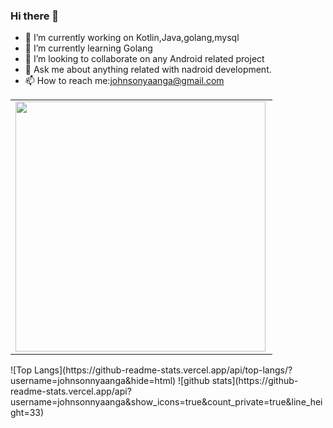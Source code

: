### Hi there 👋


- 🔭 I’m currently working on Kotlin,Java,golang,mysql
- 🌱 I’m currently learning Golang
- 👯 I’m looking to collaborate on any Android related project
- 💬 Ask me about  anything related with nadroid development.
- 📫 How to reach me:johnsonyaanga@gmail.com

<center>
  <table>
  <tr>
      <td><img width="400px" align="left" src="https://github-readme-stats.vercel.app/api?username=johnsonnyaanga&count_private=true&show_icons=true&theme=dark&layout=compact" /></td>
     <!--<td><img width="380px" align="left" src="https://github-readme-stats.vercel.app/api/top-langs/?username=johnsonnyaanga&hide=html&layout=compact&theme=dark" /></td> -->    
  </tr>   
</table>
</center>
![Top Langs](https://github-readme-stats.vercel.app/api/top-langs/?username=johnsonnyaanga&hide=html)
![github stats](https://github-readme-stats.vercel.app/api?username=johnsonnyaanga&show_icons=true&count_private=true&line_height=33)


